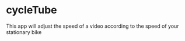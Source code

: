 # cycleTube
This app will adjust the speed of a video according to the speed of your stationary bike
